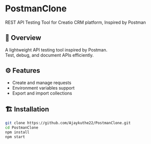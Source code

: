 # PostmanClone
REST API Testing Tool for Creatio CRM platform, Inspired by Postman

## 🚀 Overview
A lightweight API testing tool inspired by Postman.  
Test, debug, and document APIs efficiently.

## ⚙️ Features
- Create and manage requests
- Environment variables support
- Export and import collections

## 🏗️ Installation
```bash
git clone https://github.com/Ajaykuthe22/PostmanClone.git
cd PostmanClone
npm install
npm start
